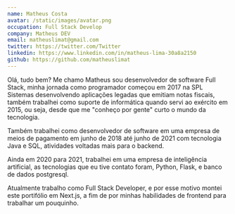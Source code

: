 ```yaml
---
name: Matheus Costa
avatar: /static/images/avatar.png
occupation: Full Stack Develop
company: Matheus DEV
email: matheuslimat@gmail.com
twitter: https://twitter.com/Twitter
linkedin: https://www.linkedin.com/in/matheus-lima-30a8a2150
github: https://github.com/matheuslimat
---
```


Olá, tudo bem? Me chamo Matheus sou desenvolvedor de software Full Stack, minha jornada como programador começou em 2017 na SPL Sistemas desenvolvendo aplicações legadas que emitiam notas fiscais, também trabalhei como suporte de informática quando servi ao exército em 2015, ou seja, desde que me "conheço por gente" curto o mundo da tecnologia.

Também trabalhei como desenvolvedor de software em uma empresa de meios de pagamento em junho de 2018 até junho de 2021 com tecnologia Java e SQL, atividades voltadas mais para o backend.

Ainda em 2020 para 2021, trabalhei em uma empresa de inteligência artificial, as tecnologias que eu tive contato foram, Python, Flask, e banco de dados postgresql.

Atualmente trabalho como Full Stack Developer, e por esse motivo montei este portifólio em Next.js, a fim de por minhas habilidades de frontend para trabalhar um pouquinho.
